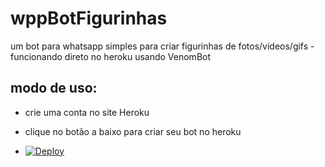 # wppBotFigurinhas
um bot para whatsapp simples para criar figurinhas de fotos/videos/gifs - funcionando direto no heroku usando VenomBot

## modo de uso:
- crie uma conta no site Heroku

- clique no botão a baixo para criar seu bot no heroku
- [![Deploy](https://www.herokucdn.com/deploy/button.svg)](https://heroku.com/deploy?template=https://github.com/erickythierry/wppBotFigurinhas/tree/main)
